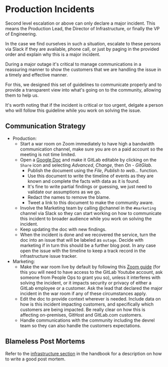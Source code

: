 # Production Incidents

Second level escalation or above can only declare a major incident. This means the Production Lead, the Director of Infrastructure, or finally the VP of Engineering.

In the case we find ourselves in such a situation, escalate to these persons via Slack if they are available, phone call, or just by paging in the provided order and explain why this is a major incident.

During a major outage it's critical to manage communications in a reassuring manner to show the customers that we are handling the issue in a timely and effective manner.

For this, we designed this set of guidelines to communicate properly and to provide a transparent view into what's going on to the community, allowing them to help us.

It's worth noting that if the incident is critical or too urgent, delgate a person who will follow this guideline while you work on solving the issue.

## Communication Strategy

* Production:
  * Start a war room on Zoom immediately to have high a bandwidth communication channel, make sure you are on a paid account so the meeting is not time limited.
  * Open a [Google Doc](https://docs.google.com) and make it GitLab editable by clicking on the `Share` icon and selecting _Advanced_, _Change_, then _On - GitGlab_.
      * Publish the document using the _File_, _Publish to web..._ function.
      * Use this document to write the timeline of events as they are known and complete the facts with data as it is found.
      * It's fine to write partial findings or guessing, we just need to validate our assumptions as we go.
      * Redact the names to remove the blame.
      * Tweet a link to this document to make the community aware.
  * Involve the Marketing team by calling @channel in the `#marketing` channel via Slack so they can start working on how to communicate this incident to broader audience while you work on solving the incident.
  * Keep updating the doc with new findings.
  * When the incident is done and we recovered the service, turn the doc into an issue that will be labeled as `outage`. Decide with marketing if in turn this should be a further blog post. In any case open the issue with the timeline to keep a track record in the infrastructure issue tracker.
* Marketing:
  * Make the war room live by default by following this [Zoom guide](https://support.zoom.us/hc/en-us/articles/115000350446-Streaming-a-Webinar-on-YouTube-Live) (for this you will need to have access to the GitLab Youtube account, ask someone from People Ops to grant you so), unless it interferes with solving the incident, or it impacts security or privacy of either a GitLab employee or a customer. Ask the lead that declared the major incident in the war room if any of these circumstances apply.
  * Edit the doc to provide context wherever is needed. Include data on how is this incident impacting customers, and specifically which customers are being impacted. Be really clear on how this is affecting on-premises, GitHost and GitLab.com customers.
  * Handle communications with the community including the devrel team so they can also handle the customers expectations.

## Blameless Post Mortems

Refer to the [infrastructure section](https://about.gitlab.com/handbook/infrastructure/) in the handbook for a description on how to write a good post mortem.
